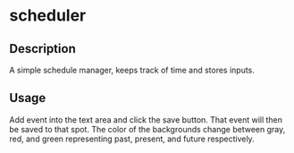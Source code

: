 # scheduler


## Description

A simple schedule manager, keeps track of time and stores inputs.


## Usage

Add event into the text area and click the save button. That event will then be saved to that spot. The color of the backgrounds change between gray, red, and green representing past, present, and future respectively.

